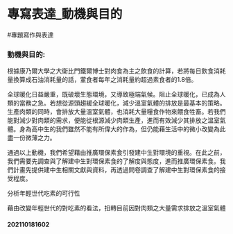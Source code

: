# 專寫表達_動機與目的
#專題寫作與表達      

### 動機與目的: 
根據康乃爾大學之大衛比門鐵爾博士對肉食為主之飲食的計算，若將每日飲食消耗量換算成石油消耗量的話，葷食者每年之消耗量約超過素食者的1.8倍。

全球暖化日益嚴重，既破壞生態環境，又導致極端氣候。阻止全球暖化，已成為人類的當務之急。若想從源頭趨緩全球暖化，減少溫室氣體的排放是最基本的策略。生產肉類的同時，會排放大量溫室氣體，也消耗大量糧食作物來餵食牲畜。若我們能對減少對肉類的需求，便能從根源減少肉類生產，進而有效減少其排放之溫室氣體。身為高中生的我們雖然不能有所偉大的作為，但仍能藉生活中的微小改變為此盡一份微薄之力。

通過以上動機，我們希望藉由推廣環保素食引發建中生對環境的重視。在此之前，我們需要先調查與了解建中生對環保素食的了解度與態度，進而推廣環保素食。我們計畫先提供建中生相關文獻與資料，再透過問卷調查了解建中生對環保素食的接受程度。

分析年輕世代吃素的可行性

藉由改變年輕世代的對吃素的看法，扭轉目前因對肉類之大量需求排放之溫室氣體

#### 202110181602